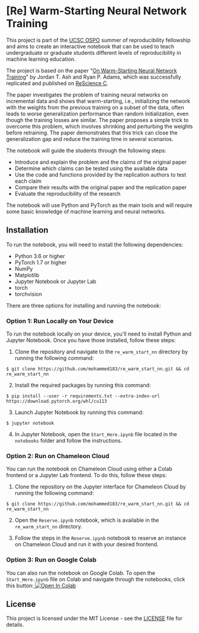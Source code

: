 # [Re] Warm-Starting Neural Network Training

This project is part of the [UCSC OSPO](https://ospo.ucsc.edu/) summer of reproducibility fellowship and aims to create an interactive notebook that can be used to teach undergraduate or graduate students different levels of reproducibility in machine learning education.

The project is based on the paper "[On Warm-Starting Neural Network Training](https://arxiv.org/abs/1910.08475)" by Jordan T. Ash and Ryan P. Adams, which was successfully replicated and published on [ReScience C](https://rescience.github.io/bibliography/Kireev_2021.html).

The paper investigates the problem of training neural networks on incremental data and shows that warm-starting, i.e., initializing the network with the weights from the previous training on a subset of the data, often leads to worse generalization performance than random initialization, even though the training losses are similar. The paper proposes a simple trick to overcome this problem, which involves shrinking and perturbing the weights before retraining. The paper demonstrates that this trick can close the generalization gap and reduce the training time in several scenarios.

The notebook will guide the students through the following steps:

- Introduce and explain the problem and the claims of the original paper
- Determine which claims can be tested using the available data
- Use the code and functions provided by the replication authors to test each claim
- Compare their results with the original paper and the replication paper
- Evaluate the reproducibility of the research

The notebook will use Python and PyTorch as the main tools and will require some basic knowledge of machine learning and neural networks.

## Installation

To run the notebook, you will need to install the following dependencies:

- Python 3.6 or higher
- PyTorch 1.7 or higher
- NumPy
- Matplotlib
- Jupyter Notebook or Jupyter Lab
- torch
- torchvision

There are three options for installing and running the notebook:

### Option 1: Run Locally on Your Device

To run the notebook locally on your device, you'll need to install Python and Jupyter Notebook. Once you have those installed, follow these steps:

1. Clone the repository and navigate to the `re_warm_start_nn` directory by running the following command:
```
$ git clone https://github.com/mohammed183/re_warm_start_nn.git && cd re_warm_start_nn
```

2. Install the required packages by running this command:
```
$ pip install --user -r requirements.txt --extra-index-url https://download.pytorch.org/whl/cu113
```

3. Launch Jupyter Notebook by running this command:
```
$ jupyter notebook
```

4. In Jupyter Notebook, open the `Start_Here.ipynb` file located in the `notebooks` folder and follow the instructions.


### Option 2: Run on Chameleon Cloud

You can run the notebook on Chameleon Cloud using either a Colab frontend or a Jupyter Lab frontend. To do this, follow these steps:

1. Clone the repository on the Jupyter interface for Chameleon Cloud by running the following command:
```
$ git clone https://github.com/mohammed183/re_warm_start_nn.git && cd re_warm_start_nn
```

2. Open the `Reserve.ipynb` notebook, which is available in the `re_warm_start_nn` directory.

3. Follow the steps in the `Reserve.ipynb` notebook to reserve an instance on Chameleon Cloud and run it with your desired frontend.


### Option 3: Run on Google Colab

You can also run the notebook on Google Colab. To open the `Start_Here.ipynb` file on Colab and navigate through the notebooks, click this button:<a target="_blank" href="https://colab.research.google.com/github/mohammed183/re_warm_start_nn/blob/main/Start_Here.ipynb">
  <img src="https://colab.research.google.com/assets/colab-badge.svg" alt="Open In Colab"/>
</a>

## License

This project is licensed under the MIT License - see the [LICENSE](LICENSE) file for details.
